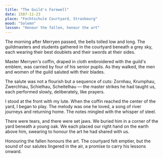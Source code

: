 ```yaml
---
title: "The Guild's Farewell"
date: 1587-11-23
place: "Fechtschule Courtyard, Strasbourg"
mood: "Solemn"
lesson: "Honour the fallen, honour the art"
---
```


The morning after Merryen passed, the bells tolled low and long. The guildmasters and students gathered in the courtyard beneath a grey sky, each wearing their best doublets and their swords at their sides.  

Master Merryen's coffin, draped in cloth embroidered with the guild's emblem, was carried by four of his senior pupils. As they walked, the men and women of the guild saluted with their blades.  

The salute was not a flourish but a sequence of cuts: Zornhau, Krumphau, Zwerchhau, Schielhau, Scheitelhau — the master strikes he had taught us, each performed slowly, deliberately, like prayers.  

I stood at the front with my lute. When the coffin reached the center of the yard, I began to play. The melody was one he loved, a song of river journeys and returning home. The notes mingled with the whisper of steel.  

There were tears, and there were set jaws. We buried him in a corner of the yard beneath a young oak. We each placed our right hand on the earth above him, swearing to honour the art he had shared with us.  

Honouring the fallen honours the art. The courtyard felt emptier, but the sound of our salutes lingered in the air, a promise to carry his lessons onward. 
